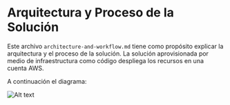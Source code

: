 # Arquitectura y Proceso de la Solución

Este archivo `architecture-and-workflow.md` tiene como propósito explicar la arquitectura y el proceso de la solución.
La solución aprovisionada por medio de infraestructura como código despliega los recursos en una cuenta AWS.

A continuación el diagrama:

![Alt text](hhttps://github.com/josdagaro/ml-challenge-iac/blob/main/docs/ml-challenge-aws.drawio.png "AWS Diagrama de Arquitectura")
